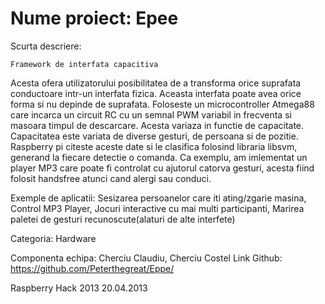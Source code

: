 Nume proiect: Epee
====



Scurta descriere:

	Framework de interfata capacitiva
	
Acesta ofera utilizatorului posibilitatea de a transforma orice suprafata conductoare intr-un interfata fizica. Aceasta interfata poate avea orice forma si nu depinde de suprafata. Foloseste un microcontroller Atmega88 care incarca un circuit RC cu un semnal PWM variabil in frecventa si masoara timpul de descarcare. Acesta variaza in functie de capacitate. Capacitatea este variata de diverse gesturi, de persoana si de pozitie. Raspberry pi citeste aceste date si le clasifica folosind libraria libsvm, generand la fiecare detectie o comanda. Ca exemplu, am imlementat un player MP3 care poate fi controlat cu ajutorul catorva gesturi, acesta fiind folosit handsfree atunci cand alergi sau conduci.

Exemple de aplicatii: Sesizarea persoanelor care iti ating/zgarie masina, Control MP3 Player, Jocuri interactive cu mai multi participanti, Marirea paletei de gesturi recunoscute(alaturi de alte interfete)

Categoria: Hardware

Componenta echipa: Cherciu Claudiu, Cherciu Costel
Link Github: https://github.com/Peterthegreat/Eppe/


Raspberry Hack 2013
20.04.2013
